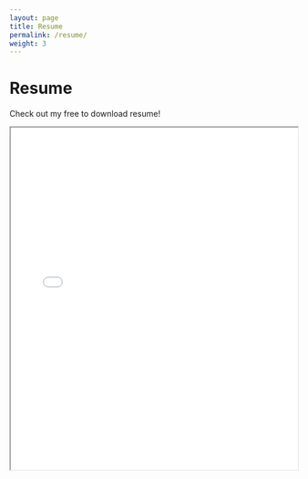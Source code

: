 ```yaml
---
layout: page
title: Resume
permalink: /resume/
weight: 3
---
```


# **Resume**

Check out my free to download resume!

<p class="text-center">
<iframe src="/resume.pdf" width="100%" height="600px"></iframe>
</p>
